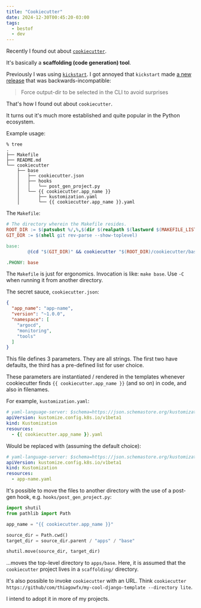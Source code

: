 ```yaml
---
title: "Cookiecutter"
date: 2024-12-30T00:45:20-03:00
tags:
  - bestof
  - dev
---
```


Recently I found out about [`cookiecutter`](https://github.com/cookiecutter/cookiecutter).

It's basically a **scaffolding (code generation) tool**.

Previously I was using [`kickstart`](https://crates.io/crates/kickstart).
I got annoyed that `kickstart` made [a new release](https://github.com/Keats/kickstart?tab=readme-ov-file#050-2024-12-13) that was backwards-incompatible:

> Force output-dir to be selected in the CLI to avoid surprises

That's how I found out about `cookiecutter`.

It turns out it's much more established and quite popular in the Python ecosystem.

Example usage:

```
% tree
.
├── Makefile
├── README.md
└── cookiecutter
    ├── base
    │   ├── cookiecutter.json
    │   ├── hooks
    │   │   └── post_gen_project.py
    │   └── {{ cookiecutter.app_name }}
    │       ├── kustomization.yaml
    │       └── {{ cookiecutter.app_name }}.yaml
```

The `Makefile`:

```makefile
# The directory wherein the Makefile resides.
ROOT_DIR := $(patsubst %/,%,$(dir $(realpath $(lastword $(MAKEFILE_LIST)))))
GIT_DIR := $(shell git rev-parse --show-toplevel)

base:
        @(cd "$(GIT_DIR)" && cookiecutter "$(ROOT_DIR)/cookiecutter/base")

.PHONY: base
```

The `Makefile` is just for ergonomics. Invocation is like: `make base`.
Use `-C` when running it from another directory.

The secret sauce, `cookiecutter.json`:

```json
{
  "app_name": "app-name",
  "version": "~1.0.0",
  "namespace": [
    "argocd",
    "monitoring",
    "tools"
  ]
}
```

This file defines 3 parameters. They are all strings.
The first two have defaults, the third has a pre-defined list for user choice.

These parameters are instantiated / rendered in the templates whenever cookiecutter finds `{{ cookiecutter.app_name }}` (and so on) in code, and also in filenames.

For example, `kustomization.yaml`:

```yaml
# yaml-language-server: $schema=https://json.schemastore.org/kustomization
apiVersion: kustomize.config.k8s.io/v1beta1
kind: Kustomization
resources:
  - {{ cookiecutter.app_name }}.yaml
```

Would be replaced with (assuming the default choice):

```yaml
# yaml-language-server: $schema=https://json.schemastore.org/kustomization
apiVersion: kustomize.config.k8s.io/v1beta1
kind: Kustomization
resources:
  - app-name.yaml
```

It's possible to move the files to another directory with the use of a post-gen hook, e.g. `hooks/post_gen_project.py`:

```python
import shutil
from pathlib import Path

app_name = "{{ cookiecutter.app_name }}"

source_dir = Path.cwd()
target_dir = source_dir.parent / "apps" / "base"

shutil.move(source_dir, target_dir)
```

...moves the top-level directory to `apps/base`. Here, it is assumed that the `cookiecutter` project lives in a `scaffolding/` directory.

It's also possible to invoke `cookiecutter` with an URL.
Think `cookiecutter https://github/com/thiagowfx/my-cool-django-template --directory lite`.

I intend to adopt it in more of my projects.
